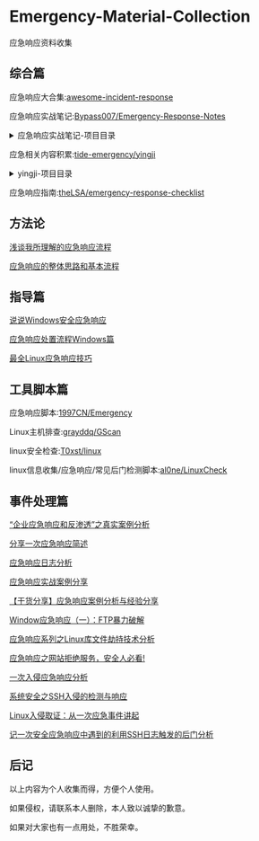 # Emergency-Material-Collection
应急响应资料收集

## 综合篇

应急响应大合集:[awesome-incident-response](https://github.com/meirwah/awesome-incident-response/blob/master/README_ch.md)

应急响应实战笔记:[Bypass007/Emergency-Response-Notes](https://github.com/Bypass007/Emergency-Response-Notes)
<details>
  <summary>应急响应实战笔记-项目目录</summary>
  
* **[第一章：应急响应]**

  * [第1篇:Window入侵排查](https://github.com/Bypass007/Emergency-Response-Notes/blob/master/%E7%AC%AC%E4%B8%80%E7%AB%A0%EF%BC%9A%E5%BA%94%E6%80%A5%E5%93%8D%E5%BA%94/%E7%AC%AC1%E7%AF%87%EF%BC%9AWindow%E5%85%A5%E4%BE%B5%E6%8E%92%E6%9F%A5.md)

  * [第2篇:Linux入侵排查](https://github.com/Bypass007/Emergency-Response-Notes/blob/master/%E7%AC%AC%E4%B8%80%E7%AB%A0%EF%BC%9A%E5%BA%94%E6%80%A5%E5%93%8D%E5%BA%94/%E7%AC%AC2%E7%AF%87%EF%BC%9ALinux%E5%85%A5%E4%BE%B5%E6%8E%92%E6%9F%A5.md)
  
* **[第二章：日志分析]**
  
  * [第1篇:Window日志分析](https://github.com/Bypass007/Emergency-Response-Notes/blob/master/%E7%AC%AC%E4%BA%8C%E7%AB%A0%EF%BC%9A%E6%97%A5%E5%BF%97%E5%88%86%E6%9E%90/%E7%AC%AC1%E7%AF%87%EF%BC%9AWindow%E6%97%A5%E5%BF%97%E5%88%86%E6%9E%90.md)
	
  * [第2篇:Linux日志分析](https://github.com/Bypass007/Emergency-Response-Notes/blob/master/%E7%AC%AC%E4%BA%8C%E7%AB%A0%EF%BC%9A%E6%97%A5%E5%BF%97%E5%88%86%E6%9E%90/%E7%AC%AC2%E7%AF%87%EF%BC%9ALinux%E6%97%A5%E5%BF%97%E5%88%86%E6%9E%90.md)
 
  * [第3篇:Web日志分析](https://github.com/Bypass007/Emergency-Response-Notes/blob/master/%E7%AC%AC%E4%BA%8C%E7%AB%A0%EF%BC%9A%E6%97%A5%E5%BF%97%E5%88%86%E6%9E%90/%E7%AC%AC3%E7%AF%87%EF%BC%9AWeb%E6%97%A5%E5%BF%97%E5%88%86%E6%9E%90.md)
 
  * [第4篇:MSSQL日志分析](https://github.com/Bypass007/Emergency-Response-Notes/blob/master/%E7%AC%AC%E4%BA%8C%E7%AB%A0%EF%BC%9A%E6%97%A5%E5%BF%97%E5%88%86%E6%9E%90/%E7%AC%AC4%E7%AF%87%EF%BC%9AMSSQL%E6%97%A5%E5%BF%97%E5%88%86%E6%9E%90.md)
  
  * [第5篇:MySQL日志分析](https://github.com/Bypass007/Emergency-Response-Notes/blob/master/%E7%AC%AC%E4%BA%8C%E7%AB%A0%EF%BC%9A%E6%97%A5%E5%BF%97%E5%88%86%E6%9E%90/%E7%AC%AC5%E7%AF%87%EF%BC%9AMySQL%E6%97%A5%E5%BF%97%E5%88%86%E6%9E%90.md)
  
* **[第三章:Windows实战篇]**

  * [第1篇：FTP暴力破解](https://github.com/Bypass007/Emergency-Response-Notes/blob/master/%E7%AC%AC%E5%9B%9B%E7%AB%A0%EF%BC%9AWindows%E5%AE%9E%E6%88%98%E7%AF%87/%E7%AC%AC1%E7%AF%87%EF%BC%9AFTP%E6%9A%B4%E5%8A%9B%E7%A0%B4%E8%A7%A3.md)
  
  * [第2篇：蠕虫病毒](https://github.com/Bypass007/Emergency-Response-Notes/blob/master/%E7%AC%AC%E5%9B%9B%E7%AB%A0%EF%BC%9AWindows%E5%AE%9E%E6%88%98%E7%AF%87/%E7%AC%AC2%E7%AF%87%EF%BC%9A%E8%A0%95%E8%99%AB%E7%97%85%E6%AF%92.md)
  
  * [第3篇：勒索病毒](https://github.com/Bypass007/Emergency-Response-Notes/blob/master/%E7%AC%AC%E5%9B%9B%E7%AB%A0%EF%BC%9AWindows%E5%AE%9E%E6%88%98%E7%AF%87/%E7%AC%AC3%E7%AF%87%EF%BC%9A%E5%8B%92%E7%B4%A2%E7%97%85%E6%AF%92.md)
  
  * [第4篇：ARP病毒](https://github.com/Bypass007/Emergency-Response-Notes/blob/master/%E7%AC%AC%E5%9B%9B%E7%AB%A0%EF%BC%9AWindows%E5%AE%9E%E6%88%98%E7%AF%87/%E7%AC%AC4%E7%AF%87%EF%BC%9AARP%E7%97%85%E6%AF%92.md)
  
  * [第5篇：挖矿病毒（一）](https://github.com/Bypass007/Emergency-Response-Notes/blob/master/%E7%AC%AC%E5%9B%9B%E7%AB%A0%EF%BC%9AWindows%E5%AE%9E%E6%88%98%E7%AF%87/%E7%AC%AC5%E7%AF%87%EF%BC%9A%E6%8C%96%E7%9F%BF%E7%97%85%E6%AF%92%EF%BC%88%E4%B8%80%EF%BC%89.md)
  
  * [第6篇：挖矿病毒（二）](https://github.com/Bypass007/Emergency-Response-Notes/blob/master/%E7%AC%AC%E5%9B%9B%E7%AB%A0%EF%BC%9AWindows%E5%AE%9E%E6%88%98%E7%AF%87/%E7%AC%AC6%E7%AF%87%EF%BC%9A%E6%8C%96%E7%9F%BF%E7%97%85%E6%AF%92%EF%BC%88%E4%BA%8C%EF%BC%89.md)

* **[第四章：Linux实战篇]**

  * [第1篇：SSH暴力破解](https://github.com/Bypass007/Emergency-Response-Notes/blob/master/%E7%AC%AC%E4%B8%89%E7%AB%A0%EF%BC%9ALinux%E5%AE%9E%E6%88%98%E7%AF%87/%E7%AC%AC1%E7%AF%87%EF%BC%9ASSH%E6%9A%B4%E5%8A%9B%E7%A0%B4%E8%A7%A3.md)
  
  * [第2篇：捕捉短连接](https://github.com/Bypass007/Emergency-Response-Notes/blob/master/%E7%AC%AC%E4%B8%89%E7%AB%A0%EF%BC%9ALinux%E5%AE%9E%E6%88%98%E7%AF%87/%E7%AC%AC2%E7%AF%87%EF%BC%9A%E6%8D%95%E6%8D%89%E7%9F%AD%E8%BF%9E%E6%8E%A5.md)
  
  * [第3篇：挖矿病毒](https://github.com/Bypass007/Emergency-Response-Notes/blob/master/%E7%AC%AC%E4%B8%89%E7%AB%A0%EF%BC%9ALinux%E5%AE%9E%E6%88%98%E7%AF%87/%E7%AC%AC3%E7%AF%87%EF%BC%9A%E6%8C%96%E7%9F%BF%E7%97%85%E6%AF%92.md)
  
  * [第4篇：盖茨木马](https://github.com/Bypass007/Emergency-Response-Notes/blob/master/%E7%AC%AC%E4%B8%89%E7%AB%A0%EF%BC%9ALinux%E5%AE%9E%E6%88%98%E7%AF%87/%E7%AC%AC4%E7%AF%87%EF%BC%9A%E7%9B%96%E8%8C%A8%E6%9C%A8%E9%A9%AC.md)
  
  * [第5篇：DDOS病毒](https://github.com/Bypass007/Emergency-Response-Notes/blob/master/%E7%AC%AC%E4%B8%89%E7%AB%A0%EF%BC%9ALinux%E5%AE%9E%E6%88%98%E7%AF%87/%E7%AC%AC5%E7%AF%87%EF%BC%9ADDOS%E7%97%85%E6%AF%92.md)
  
  * 第6篇：Shell病毒: Miss

* **[第五章：Web实战篇]**
  
  * [第1篇：网站被植入Webshell](https://github.com/Bypass007/Emergency-Response-Notes/blob/master/%E7%AC%AC%E4%BA%94%E7%AB%A0%EF%BC%9AWeb%E5%AE%9E%E6%88%98%E7%AF%87/%E7%AC%AC1%E7%AF%87%EF%BC%9A%E7%BD%91%E7%AB%99%E8%A2%AB%E6%A4%8D%E5%85%A5Webshell.md)
  
  * [第2篇：门罗币恶意挖矿](https://github.com/Bypass007/Emergency-Response-Notes/blob/master/%E7%AC%AC%E4%BA%94%E7%AB%A0%EF%BC%9AWeb%E5%AE%9E%E6%88%98%E7%AF%87/%E7%AC%AC2%E7%AF%87%EF%BC%9A%E9%97%A8%E7%BD%97%E5%B8%81%E6%81%B6%E6%84%8F%E6%8C%96%E7%9F%BF.md)
  
  * [第3篇：批量挂黑页](https://github.com/Bypass007/Emergency-Response-Notes/blob/master/%E7%AC%AC%E4%BA%94%E7%AB%A0%EF%BC%9AWeb%E5%AE%9E%E6%88%98%E7%AF%87/%E7%AC%AC3%E7%AF%87%EF%BC%9A%E6%89%B9%E9%87%8F%E6%8C%82%E9%BB%91%E9%A1%B5.md)
  
  * [第4篇：新闻源网站劫持](https://github.com/Bypass007/Emergency-Response-Notes/blob/master/%E7%AC%AC%E4%BA%94%E7%AB%A0%EF%BC%9AWeb%E5%AE%9E%E6%88%98%E7%AF%87/%E7%AC%AC4%E7%AF%87%EF%BC%9A%E6%96%B0%E9%97%BB%E6%BA%90%E7%BD%91%E7%AB%99%E5%8A%AB%E6%8C%81.md)
  
  * [第5篇：移动端劫持](https://github.com/Bypass007/Emergency-Response-Notes/blob/master/%E7%AC%AC%E4%BA%94%E7%AB%A0%EF%BC%9AWeb%E5%AE%9E%E6%88%98%E7%AF%87/%E7%AC%AC5%E7%AF%87%EF%BC%9A%E7%A7%BB%E5%8A%A8%E7%AB%AF%E5%8A%AB%E6%8C%81.md)
  
  * [第6篇：搜索引擎劫持](https://github.com/Bypass007/Emergency-Response-Notes/blob/master/%E7%AC%AC%E4%BA%94%E7%AB%A0%EF%BC%9AWeb%E5%AE%9E%E6%88%98%E7%AF%87/%E7%AC%AC6%E7%AF%87%EF%BC%9A%E6%90%9C%E7%B4%A2%E5%BC%95%E6%93%8E%E5%8A%AB%E6%8C%81.md)
  
  * [第7篇：网站首页被篡改](https://github.com/Bypass007/Emergency-Response-Notes/blob/master/%E7%AC%AC%E4%BA%94%E7%AB%A0%EF%BC%9AWeb%E5%AE%9E%E6%88%98%E7%AF%87/%E7%AC%AC7%E7%AF%87%EF%BC%9A%E7%BD%91%E7%AB%99%E9%A6%96%E9%A1%B5%E8%A2%AB%E7%AF%A1%E6%94%B9.md)
  
  * [第8篇：管理员账号被篡改](https://github.com/Bypass007/Emergency-Response-Notes/blob/master/%E7%AC%AC%E4%BA%94%E7%AB%A0%EF%BC%9AWeb%E5%AE%9E%E6%88%98%E7%AF%87/%E7%AC%AC8%E7%AF%87%EF%BC%9A%E7%AE%A1%E7%90%86%E5%91%98%E8%B4%A6%E5%8F%B7%E8%A2%AB%E7%AF%A1%E6%94%B9.md)

</details>

应急相关内容积累:[tide-emergency/yingji](https://github.com/tide-emergency/yingji)

<details>
  <summary>yingji-项目目录</summary>

* [应急响应之实战分析](https://github.com/tide-emergency/yingji/tree/master/%E5%BA%94%E6%80%A5%E5%93%8D%E5%BA%94%E4%B9%8B%E5%AE%9E%E6%88%98%E5%88%86%E6%9E%90)

* [应急响应之工具篇](https://github.com/tide-emergency/yingji/tree/master/%E5%BA%94%E6%80%A5%E5%93%8D%E5%BA%94%E4%B9%8B%E5%B7%A5%E5%85%B7%E7%AF%87)

* [应急响应之恶意文件分析](https://github.com/tide-emergency/yingji/tree/master/%E5%BA%94%E6%80%A5%E5%93%8D%E5%BA%94%E4%B9%8B%E6%81%B6%E6%84%8F%E6%96%87%E4%BB%B6%E5%88%86%E6%9E%90)

* [应急响应之日志分析](https://github.com/tide-emergency/yingji/tree/master/%E5%BA%94%E6%80%A5%E5%93%8D%E5%BA%94%E4%B9%8B%E6%97%A5%E5%BF%97%E5%88%86%E6%9E%90)

* [应急响应之流量分析](https://github.com/tide-emergency/yingji/tree/master/%E5%BA%94%E6%80%A5%E5%93%8D%E5%BA%94%E4%B9%8B%E6%B5%81%E9%87%8F%E5%88%86%E6%9E%90)

* [恶意代码分析与实战笔记](https://github.com/tide-emergency/yingji/tree/master/%E6%81%B6%E6%84%8F%E4%BB%A3%E7%A0%81%E5%88%86%E6%9E%90%E4%B8%8E%E5%AE%9E%E6%88%98%E7%AC%94%E8%AE%B0)

* [木马后门](https://github.com/tide-emergency/yingji/tree/master/%E6%9C%A8%E9%A9%AC%E5%90%8E%E9%97%A8)

</details>

应急响应指南:[theLSA/emergency-response-checklist](https://github.com/theLSA/emergency-response-checklist)

## 方法论

[浅谈我所理解的应急响应流程](https://www.freebuf.com/column/193690.html)

[应急响应的整体思路和基本流程](https://www.freebuf.com/articles/terminal/192859.html)


## 指导篇

[说说Windows安全应急响应](https://www.freebuf.com/articles/es/210315.html)

[应急响应处置流程Windows篇](https://www.freebuf.com/articles/network/203494.html)

[最全Linux应急响应技巧](https://www.freebuf.com/articles/system/218407.html)


## 工具脚本篇

应急响应脚本:[1997CN/Emergency](https://github.com/1997CN/Emergency)

Linux主机排查:[grayddq/GScan](https://github.com/grayddq/GScan)

linux安全检查:[T0xst/linux](https://github.com/T0xst/linux)

linux信息收集/应急响应/常见后门检测脚本:[al0ne/LinuxCheck](https://github.com/al0ne/LinuxCheck)

## 事件处理篇

[“企业应急响应和反渗透”之真实案例分析](http://drops.xmd5.com/static/drops/tips-8130.html)

[分享一次应急响应简述](https://www.freebuf.com/articles/system/214353.html)

[应急响应日志分析](https://www.freebuf.com/column/209936.html)

[应急响应实战案例分享](https://www.freebuf.com/column/206886.html)

[【干货分享】应急响应案例分析与经验分享](http://blog.nsfocus.net/emergency-response-case-study/)

[Window应急响应（一）：FTP暴力破解](https://www.freebuf.com/column/180296.html)

[应急响应系列之Linux库文件劫持技术分析](https://www.freebuf.com/articles/system/223311.html)

[应急响应之网站拒绝服务，安全人必看!](https://www.freebuf.com/column/179027.html)

[一次入侵应急响应分析](https://www.freebuf.com/articles/network/186071.html)

[系统安全之SSH入侵的检测与响应](https://www.freebuf.com/articles/system/194775.html)

[Linux入侵取证：从一次应急事件讲起](https://www.freebuf.com/articles/system/50728.html)

[记一次安全应急响应中遇到的利用SSH日志触发的后门分析](https://www.freebuf.com/articles/system/185942.html)

## 后记

以上内容为个人收集而得，方便个人使用。

如果侵权，请联系本人删除，本人致以诚挚的歉意。

如果对大家也有一点用处，不胜荣幸。

